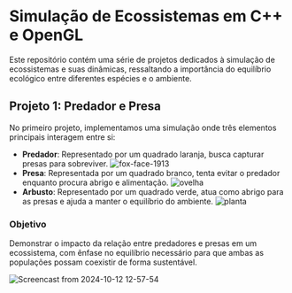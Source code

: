 # Simulação de Ecossistemas em C++ e OpenGL

Este repositório contém uma série de projetos dedicados à simulação de ecossistemas e suas dinâmicas, ressaltando a importância do equilíbrio ecológico entre diferentes espécies e o ambiente.

## Projeto 1: Predador e Presa

No primeiro projeto, implementamos uma simulação onde três elementos principais interagem entre si:

- **Predador**: Representado por um quadrado laranja, busca capturar presas para sobreviver.
![fox-face-1913](https://github.com/user-attachments/assets/3a80dcc7-a057-424e-875c-fc5d9b135741)
- **Presa**: Representada por um quadrado branco, tenta evitar o predador enquanto procura abrigo e alimentação.
![ovelha](https://github.com/user-attachments/assets/3ba1fdb5-e234-4a64-842f-6dfe3e11af90)
- **Arbusto**: Representado por um quadrado verde, atua como abrigo para as presas e ajuda a manter o equilíbrio do ambiente.
![planta](https://github.com/user-attachments/assets/f73f74b2-d76c-4d8d-829f-9605096a9559)


### Objetivo
Demonstrar o impacto da relação entre predadores e presas em um ecossistema, com ênfase no equilíbrio necessário para que ambas as populações possam coexistir de forma sustentável.

![Screencast from 2024-10-12 12-57-54](https://github.com/user-attachments/assets/d02b5099-1b02-460d-ace5-8689310e2782)

